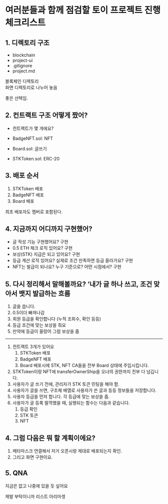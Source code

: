 # 여러분들과 함께 점검할 토이 프로젝트 진행 체크리스트

## 1. 디렉토리 구조

- blockchain
- project-ui
- .gitignore
- project.md

블록체인 디렉토리  
화면 디렉토리로 나누어 놓음

좋은 선택임.

## 2. **컨트랙트 구조 어떻게 짰어?**

- 컨트랙트가 몇 개에요?

- BadgeNFT.sol: NFT
- Board.sol: 글쓰기
- STKToken.sol: ERC-20

## 3. **배포 순서**

1. STKToken 배포
2. BadgeNFT 배포
3. Board 배포

최초 배포자도 멤버로 포함된다.

## 4. **지금까지 어디까지 구현했어?**

- 글 작성 기능 구현했어요? 구현
- 0.5 ETH 체크 로직 있어요? 구현
- 보상(STK) 지급은 되고 있어요? 구현
- 등급 계산 로직 있어요? 실제로 조건 만족하면 등급 올라가요? 구현
- NFT는 발급이 되나요? 누구 기준으로? 어떤 시점에서? 구현

## 5. **다시 정리해서 말해볼까요? ‘내가 글 하나 쓰고, 조건 맞아서 뱃지 발급하는 흐름**

1. 글을 씁니다.
2. 0.5이더 빠져나감
3. 회원 등급을 확인합니다 (누적 조회수, 확인 등등)
4. 등급 조건에 맞는 보상을 줘요
5. 만약에 등급이 올랐어 그럼 보상을 줌

---

1. 컨트랙트 3개가 있어요
   1. STKToken 배포
   2. BadgeNFT 배포
   3. Board 배포시에 STK, NFT CA들을 전부 Board 상태에 주입시킵니다.
2. STKToken이랑 NFT에 transferOwnerShip을 오너의 권한까지 전부 다 넘깁니다.
3. 사용자가 글 쓰기 전에, 관리자가 STK 토큰 민팅을 해야 함.
4. 사용자가 글을 쓰면, 구조체 배열로 사용자가 쓴 글과 등등 정보들을 저장합니다.
5. 사용자 등급을 먼저 합니다. 각 등급에 맞는 보상을 줌.
6. 사용자가 글 등록 딸깍했을 때, 실행되는 함수는 다음과 같습니다.
   1. 등급 확인
   2. STK 토큰
   3. NFT

## 4. 그럼 다음은 뭐 할 계획이에요?

1. 메타마스크 연결해서 저거 오픈시랑 제대로 배포되는지 확인.
2. 그리고 화면 구현이요.

## 5. QNA

지금은 없고 나중에 있을 듯 싶어요

제발 부탁이니까 리스트 아리마셍
